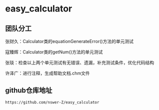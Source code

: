 # easy_calculator

## 团队分工

张财久：Calculator类的equationGenerateError()方法的单元测试

寇臻辉：Calculator类的getNum()方法的单元测试

张琰：检查以上两个单元测试有无错误、遗漏，补充测试条件，优化代码结构

许泽广：进行注释，生成帮助文档.chm文件

## github仓库地址

``` txt
https://github.com/nswer-Z/easy_calculator
```
